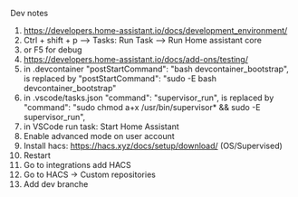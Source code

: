 Dev notes
1. https://developers.home-assistant.io/docs/development_environment/
2. Ctrl + shift + p --> Tasks: Run Task --> Run Home assistant core
3. or F5 for debug
4. https://developers.home-assistant.io/docs/add-ons/testing/
5. in .devcontainer  "postStartCommand": "bash devcontainer_bootstrap",  is replaced by  "postStartCommand": "sudo -E bash devcontainer_bootstrap"  
6. in .vscode/tasks.json  "command": "supervisor_run", is replaced by "command": "sudo chmod a+x /usr/bin/supervisor* && sudo -E supervisor_run",
7. in VSCode run task: Start Home Assistant
8. Enable advanced mode on user account
5. Install hacs: https://hacs.xyz/docs/setup/download/ (OS/Supervised)
6. Restart
7. Go to integrations add HACS
8. Go to HACS -> Custom repositories
9. Add dev branche
